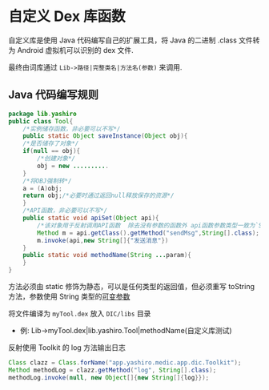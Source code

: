 # 自定义 Dex 库函数

自定义库是使用 Java 代码编写自己的扩展工具，将 Java 的二进制 .class 文件转为 Android 虚拟机可以识别的 dex 文件.

最终由词库通过 `Lib->路径|完整类名|方法名(参数)` 来调用.

## Java 代码编写规则

```java title="Tool.java"
package lib.yashiro
public class Tool{
    /*实例储存函数，非必要可以不写*/
    public static Object saveInstance(Object obj){
    /*是否储存了对象*/
    if(null == obj){
        /*创建对象*/
        obj = new ..........
    }
    /*将OBJ强制转*/
    a = (A)obj;
    return obj;/*必要时通过返回null释放保存的资源*/
    }
    /*API函数，非必要可以不写*/
    public static void apiSet(Object api){
        /*该对象用于反射调用API函数  除去没有参数的函数外 api函数参数类型一致为`String[].class`*/
        Method m = api.getClass().getMethod("sendMsg",String[].class);
        m.invoke(api,new String[]{"发送消息"})
    }
    public static void methodName(String ...param){
    }
}
```

方法必须由 static 修饰为静态，可以是任何类型的返回值，但必须重写 toString 方法，参数使用 String 类型的[可变参数](https://www.runoob.com/java/method-varargs.html)

将文件编译为 `myTool.dex` 放入 `DIC/libs` 目录

- 例: Lib->myTool.dex|lib.yashiro.Tool|methodName(自定义库测试)

反射使用 Toolkit 的 log 方法输出日志

```java
Class clazz = Class.forName("app.yashiro.medic.app.dic.Toolkit");
Method methodLog = clazz.getMethod("log", String[].class);
methodLog.invoke(null, new Object[]{new String[]{log}});
```
